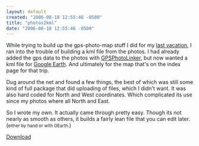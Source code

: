 ```yaml
---
layout: default
created: "2006-08-18 12:55:46 -0500"
title: "photos2kml"
date: "2006-08-18 12:55:46 -0500"
---
```



While trying to build up the gps-photo-map stuff I did for my [last vacation](#topdir#/vacation/Norway2006/index.html), I ran into the trouble of building a kml file from the photos.  I had already added the gps data to the photos with [GPSPhotoLinker](http://oregonstate.edu/~earlyj/gpsphotolinker/), but now wanted a kml file for [Google Earth](http://earth.google.com/).  And ultimately for the map that's on the index page for that trip.

Dug around the net and found a few things, the best of which was still some kind of full package that did uploading of files, which I didn't want.  It was also hard coded for North and West coordinates.  Which complicated its use since my photos where all North and East.

So I wrote my own.  It actually came through pretty easy. Though its not nearly as smooth as others, it builds a fairly lean file that you can edit later. (<small>either by hand or with GEarth.</small>)

[Download](archives/photos2kml.zip)

